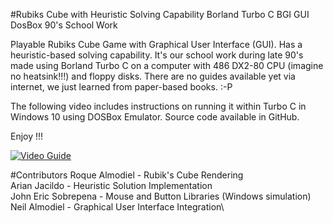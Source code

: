 #Rubiks Cube with Heuristic Solving Capability Borland Turbo C BGI GUI DosBox 90's School Work

Playable Rubiks Cube Game with Graphical User Interface (GUI). Has a heuristic-based solving capability.  It's our school work during late 90's made using Borland Turbo C on a computer with 486 DX2-80 CPU (imagine no heatsink!!!) and floppy disks.  There are no guides available yet via internet,  we just learned from paper-based books.  :-P

The following video includes instructions on running it within Turbo C in Windows 10 using DOSBox Emulator.  Source code available in GitHub.

Enjoy !!!


[![Video Guide](https://img.youtube.com/vi/X6aSkLtZMeQ/2.jpg)](https://www.youtube.com/watch?v=X6aSkLtZMeQ)

#Contributors
Roque Almodiel - Rubik's Cube Rendering\
Arian Jacildo - Heuristic Solution Implementation\
John Eric Sobrepena - Mouse and Button Libraries (Windows simulation)\
Neil Almodiel - Graphical User Interface Integration\
